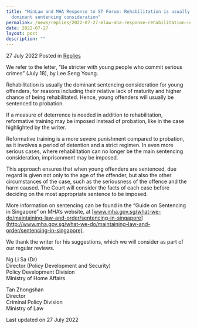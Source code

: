 ```yaml
---
title: "MinLaw and MHA Response to ST Forum: Rehabilitation is usually the
  dominant sentencing consideration"
permalink: /news/replies/2022-07-27-mlaw-mha-response-rehabilitation-usually-dominant-sentencing-consideration/
date: 2022-07-27
layout: post
description: ""
---
```

27 July 2022 Posted in [Replies](/news/replies)  

We refer to the letter, “Be stricter with young people who commit serious crimes” (July 18), by Lee Seng Young.

Rehabilitation is usually the dominant sentencing consideration for young offenders, for reasons including their relative lack of maturity and higher chance of being rehabilitated. Hence, young offenders will usually be sentenced to probation. 

If a measure of deterrence is needed in addition to rehabilitation, reformative training may be imposed instead of probation, like in the case highlighted by the writer. 

Reformative training is a more severe punishment compared to probation, as it involves a period of detention and a strict regimen. In even more serious cases, where rehabilitation can no longer be the main sentencing consideration, imprisonment may be imposed.

This approach ensures that when young offenders are sentenced, due regard is given not only to the age of the offender, but also the other circumstances of the case, such as the seriousness of the offence and the harm caused. The Court will consider the facts of each case before deciding on the most appropriate sentence to be imposed. 

More information on sentencing can be found in the “Guide on Sentencing in Singapore” on MHA’s website, at [www.mha.gov.sg/what-we-do/maintaining-law-and-order/sentencing-in-singapore](http://www.mha.gov.sg/what-we-do/maintaining-law-and-order/sentencing-in-singapore).

We thank the writer for his suggestions, which we will consider as part of our regular reviews.

Ng Li Sa (Dr)
<br>Director (Policy Development and Security)
<br>Policy Development Division
<br>Ministry of Home Affairs 

Tan Zhongshan
<br>Director
<br>Criminal Policy Division
<br>Ministry of Law 

<p class="right-side-updated">Last updated on 27 July 2022</p>